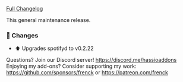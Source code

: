 [Full Changelog][changelog]

This general maintenance release.

### :hammer: Changes

- :arrow_up: Upgrades spotifyd to v0.2.22

[changelog]: https://github.com/hassio-addons/addon-spotify-connect/compare/v0.7.0...v0.7.1

Questions? Join our Discord server! https://discord.me/hassioaddons
Enjoying my add-ons? Consider supporting my work:
https://github.com/sponsors/frenck or https://patreon.com/frenck
